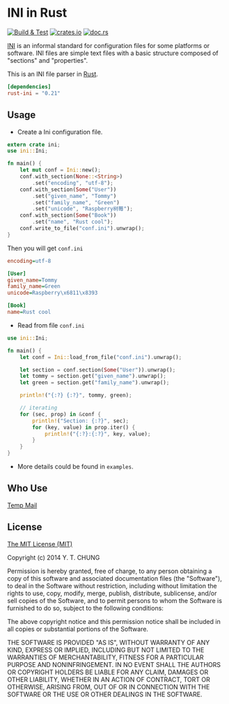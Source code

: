 # INI in Rust

[![Build & Test](https://github.com/zonyitoo/rust-ini/actions/workflows/build-and-test.yml/badge.svg)](https://github.com/zonyitoo/rust-ini/actions/workflows/build-and-test.yml)
[![crates.io](https://img.shields.io/crates/v/rust-ini.svg)](https://crates.io/crates/rust-ini)
[![doc.rs](https://docs.rs/rust-ini/badge.svg)](https://docs.rs/rust-ini)

[INI](http://en.wikipedia.org/wiki/INI_file) is an informal standard for configuration files for some platforms or software. INI files are simple text files with a basic structure composed of "sections" and "properties".

This is an INI file parser in [Rust](http://www.rust-lang.org/).

```toml
[dependencies]
rust-ini = "0.21"
```

## Usage

* Create a Ini configuration file.

```rust
extern crate ini;
use ini::Ini;

fn main() {
    let mut conf = Ini::new();
    conf.with_section(None::<String>)
        .set("encoding", "utf-8");
    conf.with_section(Some("User"))
        .set("given_name", "Tommy")
        .set("family_name", "Green")
        .set("unicode", "Raspberry树莓");
    conf.with_section(Some("Book"))
        .set("name", "Rust cool");
    conf.write_to_file("conf.ini").unwrap();
}
```

Then you will get `conf.ini`

```ini
encoding=utf-8

[User]
given_name=Tommy
family_name=Green
unicode=Raspberry\x6811\x8393

[Book]
name=Rust cool
```

* Read from file `conf.ini`

```rust
use ini::Ini;

fn main() {
    let conf = Ini::load_from_file("conf.ini").unwrap();

    let section = conf.section(Some("User")).unwrap();
    let tommy = section.get("given_name").unwrap();
    let green = section.get("family_name").unwrap();

    println!("{:?} {:?}", tommy, green);

    // iterating
    for (sec, prop) in &conf {
        println!("Section: {:?}", sec);
        for (key, value) in prop.iter() {
            println!("{:?}:{:?}", key, value);
        }
    }
}
```

* More details could be found in `examples`.

## Who Use
[Temp Mail](https://tempmail100.com)

## License

[The MIT License (MIT)](https://opensource.org/licenses/MIT)

Copyright (c) 2014 Y. T. CHUNG

Permission is hereby granted, free of charge, to any person obtaining a copy of
this software and associated documentation files (the "Software"), to deal in
the Software without restriction, including without limitation the rights to
use, copy, modify, merge, publish, distribute, sublicense, and/or sell copies of
the Software, and to permit persons to whom the Software is furnished to do so,
subject to the following conditions:

The above copyright notice and this permission notice shall be included in all
copies or substantial portions of the Software.

THE SOFTWARE IS PROVIDED "AS IS", WITHOUT WARRANTY OF ANY KIND, EXPRESS OR
IMPLIED, INCLUDING BUT NOT LIMITED TO THE WARRANTIES OF MERCHANTABILITY, FITNESS
FOR A PARTICULAR PURPOSE AND NONINFRINGEMENT. IN NO EVENT SHALL THE AUTHORS OR
COPYRIGHT HOLDERS BE LIABLE FOR ANY CLAIM, DAMAGES OR OTHER LIABILITY, WHETHER
IN AN ACTION OF CONTRACT, TORT OR OTHERWISE, ARISING FROM, OUT OF OR IN
CONNECTION WITH THE SOFTWARE OR THE USE OR OTHER DEALINGS IN THE SOFTWARE.
